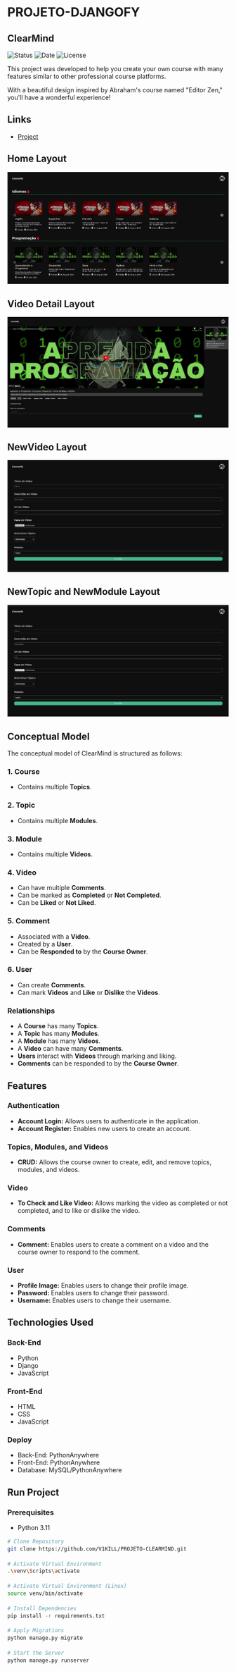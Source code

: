 # PROJETO-DJANGOFY

## ClearMind

![Status](https://img.shields.io/badge/STATUS-FINISHED-44CC11)
![Date](https://img.shields.io/badge/RELEASEDATE-DECEMBER-44CC11)
![License](https://img.shields.io/badge/LICENSE-MTI-44CC11)

This project was developed to help you create your own course with many features similar to other professional course platforms.

With a beautiful design inspired by Abraham's course named "Editor Zen," you'll have a wonderful experience!

## Links

- [Project](https://coursefy.pythonanywhere.com/)

## Home Layout

![Home Layout](./assetsreadme/coursefydesktop.png)

## Video Detail Layout

![Video Detail](./assetsreadme/coursefydetail.png)

## NewVideo Layout

![NewVideo Layout](./assetsreadme/coursefynewvideo.png)

## NewTopic and NewModule Layout

![NewTopic and NewModule Layout](./assetsreadme/coursefynewvideo.png)

## Conceptual Model

The conceptual model of ClearMind is structured as follows:

### 1. Course
- Contains multiple **Topics**.

### 2. Topic
- Contains multiple **Modules**.

### 3. Module
- Contains multiple **Videos**.

### 4. Video
- Can have multiple **Comments**.
- Can be marked as **Completed** or **Not Completed**.
- Can be **Liked** or **Not Liked**.

### 5. Comment
- Associated with a **Video**.
- Created by a **User**.
- Can be **Responded to** by the **Course Owner**.

### 6. User
- Can create **Comments**.
- Can mark **Videos** and **Like** or **Dislike** the **Videos**.

### Relationships

- A **Course** has many **Topics**.
- A **Topic** has many **Modules**.
- A **Module** has many **Videos**.
- A **Video** can have many **Comments**.
- **Users** interact with **Videos** through marking and liking.
- **Comments** can be responded to by the **Course Owner**.

## Features

### Authentication

- **Account Login:** Allows users to authenticate in the application.
- **Account Register:** Enables new users to create an account.

### Topics, Modules, and Videos

- **CRUD:** Allows the course owner to create, edit, and remove topics, modules, and videos.

### Video

- **To Check and Like Video:** Allows marking the video as completed or not completed, and to like or dislike the video.

### Comments

- **Comment:** Enables users to create a comment on a video and the course owner to respond to the comment.

### User

- **Profile Image:** Enables users to change their profile image.
- **Password:** Enables users to change their password.
- **Username:** Enables users to change their username.

## Technologies Used

### Back-End
- Python
- Django
- JavaScript

### Front-End
- HTML
- CSS
- JavaScript

### Deploy
- Back-End: PythonAnywhere
- Front-End: PythonAnywhere
- Database: MySQL/PythonAnywhere

## Run Project

### Prerequisites
- Python 3.11

```bash
# Clone Repository
git clone https://github.com/V1KILL/PROJETO-CLEARMIND.git

# Activate Virtual Environment
.\venv\Scripts\activate

# Activate Virtual Environment (Linux)
source venv/bin/activate

# Install Dependencies
pip install -r requirements.txt

# Apply Migrations
python manage.py migrate

# Start the Server
python manage.py runserver
